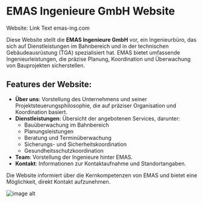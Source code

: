 # EMAS Ingenieure GmbH Website

Website: Link Text emas-ing.com

Diese Website stellt die **EMAS Ingenieure GmbH** vor, ein Ingenieurbüro, das sich auf Dienstleistungen im Bahnbereich und in der technischen Gebäudeausrüstung (TGA) spezialisiert hat. EMAS bietet umfassende Ingenieurleistungen, die präzise Planung, Koordination und Überwachung von Bauprojekten sicherstellen.

## Features der Website:
- **Über uns**: Vorstellung des Unternehmens und seiner Projektsteuerungsphilosophie, die auf präziser Organisation und Koordination basiert.
- **Dienstleistungen**: Übersicht der angebotenen Services, darunter:
  - Bauüberwachung im Bahnbereich
  - Planungsleistungen
  - Beratung und Terminüberwachung
  - Sicherungs- und Sicherheitskoordination
  - Gesundheitsschutzkoordination
- **Team**: Vorstellung der Ingenieure hinter EMAS.
- **Kontakt**: Informationen zur Kontaktaufnahme und Standortangaben.

Die Website informiert über die Kernkompetenzen von EMAS und bietet eine Möglichkeit, direkt Kontakt aufzunehmen.

![image alt](https://github.com/Junior-Kamtchouang/Emas-ing/blob/6f06627c5959851b33b2c77a51ad881b82c8fec4/Emas-Ing-Website-Presentation-Image.png)
